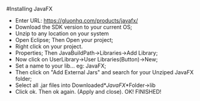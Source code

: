 #Installing JavaFX

- Enter URL: https://gluonhq.com/products/javafx/
- Download the SDK version to your current OS;
- Unzip to any location on your system
- Open Eclipse; Then Open your project;
- Right click on your project.  
- Properties; Then JavaBuildPath->Libraries->Add Library;
- Now click on UserLibrary->User Libraries(Button)->New;
- Set a name to your lib... eg: JavaFX;
- Then click on "Add External Jars" and search for your Unziped JavaFX folder;
- Select all .jar files into Downloaded*_JavaFX_*Folder->lib
- Click ok. Then ok again. (Apply and close).
OK! FINISHED!